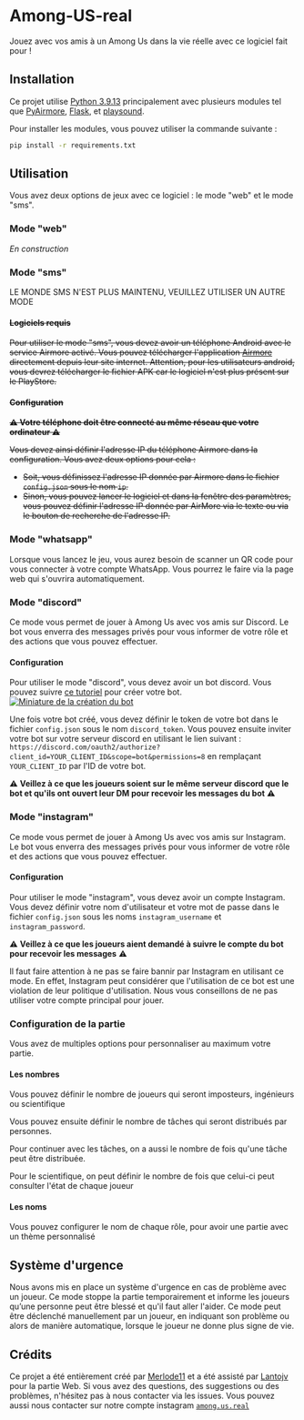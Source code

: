 # Among-US-real
Jouez avec vos amis à un Among Us dans la vie réelle avec ce logiciel fait pour !

## Installation

Ce projet utilise [Python 3.9.13](https://www.python.org/downloads/release/python-3913/) principalement avec plusieurs modules tel que [PyAirmore](https://pyairmore.readthedocs.io/en/master/), [Flask](https://flask.palletsprojects.com/en/2.2.x/), et [playsound](https://pypi.org/project/playsound/).

Pour installer les modules, vous pouvez utiliser la commande suivante :

```bash
pip install -r requirements.txt
```

## Utilisation

Vous avez deux options de jeux avec ce logiciel : le mode "web" et le mode "sms".

### Mode "web"

*En construction*

### Mode "sms"
LE MONDE SMS N'EST PLUS MAINTENU, VEUILLEZ UTILISER UN AUTRE MODE
#### ~~Logiciels requis~~
~~Pour utiliser le mode "sms", vous devez avoir un téléphone Android avec le service Airmore activé. Vous pouvez télécharger l'application [Airmore](https://airmore.com/fr/download) directement depuis leur site internet. Attention, pour les utilisateurs android, vous devrez télécharger le fichier APK car le logiciel n'est plus présent sur le PlayStore.~~

#### ~~Configuration~~
~~**⚠️ Votre téléphone doit être connecté au même réseau que votre ordinateur ⚠️**~~

~~Vous devez ainsi définir l'adresse IP du téléphone Airmore dans la configuration. Vous avez deux options pour cela :~~

- ~~Soit, vous définissez l'adresse IP donnée par Airmore dans le fichier `config.json` sous le nom `ip`.~~
- ~~Sinon, vous pouvez lancer le logiciel et dans la fenêtre des paramètres, vous pouvez définir l'adresse IP donnée par AirMore via le texte ou via le bouton de recherche de l'adresse IP.~~

### Mode "whatsapp"
Lorsque vous lancez le jeu, vous aurez besoin de scanner un QR code pour vous connecter à votre compte WhatsApp. Vous pourrez le faire via la page web qui s'ouvrira automatiquement.

### Mode "discord"
Ce mode vous permet de jouer à Among Us avec vos amis sur Discord. Le bot vous enverra des messages privés pour vous informer de votre rôle et des actions que vous pouvez effectuer.

#### Configuration
Pour utiliser le mode "discord", vous devez avoir un bot discord. Vous pouvez suivre [ce tutoriel](https://discordpy.readthedocs.io/en/stable/discord.html) pour créer votre bot.
[![Miniature de la création du bot](http://img.youtube.com/vi/Y8RcqgmYVU8/0.jpg)](http://www.youtube.com/watch?v=Y8RcqgmYVU8 "Miniature de la création du bot")

Une fois votre bot créé, vous devez définir le token de votre bot dans le fichier `config.json` sous le nom `discord_token`.
Vous pouvez ensuite inviter votre bot sur votre serveur discord en utilisant le lien suivant : `https://discord.com/oauth2/authorize?client_id=YOUR_CLIENT_ID&scope=bot&permissions=8` en remplaçant `YOUR_CLIENT_ID` par l'ID de votre bot.

⚠️ **Veillez à ce que les joueurs soient sur le même serveur discord que le bot et qu'ils ont ouvert leur DM pour recevoir les messages du bot** ⚠️

### Mode "instagram"
Ce mode vous permet de jouer à Among Us avec vos amis sur Instagram. Le bot vous enverra des messages privés pour vous informer de votre rôle et des actions que vous pouvez effectuer.

#### Configuration
Pour utiliser le mode "instagram", vous devez avoir un compte Instagram. Vous devez définir votre nom d'utilisateur et votre mot de passe dans le fichier `config.json` sous les noms `instagram_username` et `instagram_password`.

⚠️ **Veillez à ce que les joueurs aient demandé à suivre le compte du bot pour recevoir les messages** ⚠️

Il faut faire attention à ne pas se faire bannir par Instagram en utilisant ce mode. En effet, Instagram peut considérer que l'utilisation de ce bot est une violation de leur politique d'utilisation.
Nous vous conseillons de ne pas utiliser votre compte principal pour jouer.

### Configuration de la partie
Vous avez de multiples options pour personnaliser au maximum votre partie.

#### Les nombres 
Vous pouvez définir le nombre de joueurs qui seront imposteurs, ingénieurs ou scientifique

Vous pouvez ensuite définir le nombre de tâches qui seront distribués par personnes.

Pour continuer avec les tâches, on a aussi le nombre de fois qu'une tâche peut être distribuée.

Pour le scientifique, on peut définir le nombre de fois que celui-ci peut consulter l'état de chaque joueur

#### Les noms
Vous pouvez configurer le nom de chaque rôle, pour avoir une partie avec un thème personnalisé


## Système d'urgence
Nous avons mis en place un système d'urgence en cas de problème avec un joueur. Ce mode stoppe la partie temporairement et informe les joueurs qu’une personne peut être blessé et qu'il faut aller l'aider. 
Ce mode peut être déclenché manuellement par un joueur, en indiquant son problème ou alors de manière automatique, lorsque le joueur ne donne plus signe de vie.

## Crédits
Ce projet a été entièrement créé par [Merlode11](https://github.com/Merlode11/) et a été assisté par [Lantojv](https://github.com/Lantojv) pour la partie Web.
Si vous avez des questions, des suggestions ou des problèmes, n'hésitez pas à nous contacter via les issues.
Vous pouvez aussi nous contacter sur notre compte instagram [`among.us.real`](https://www.instagram.com/among.us.real/)